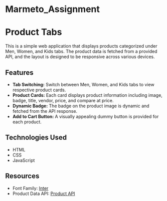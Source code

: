# Marmeto_Assignment

# Product Tabs

This is a simple web application that displays products categorized under Men, Women, and Kids tabs.
The product data is fetched from a provided API, and the layout is designed to be responsive across various devices.

## Features

- **Tab Switching:** Switch between Men, Women, and Kids tabs to view respective product cards.
- **Product Cards:** Each card displays product information including image, badge, title, vendor, price, and compare at price.
- **Dynamic Badge:** The badge on the product image is dynamic and fetched from the API response.
- **Add to Cart Button:** A visually appealing dummy button is provided for each product.

## Technologies Used

- HTML
- CSS
- JavaScript

## Resources

- Font Family: [Inter](https://fonts.google.com/specimen/Inter)
- Product Data API: [Product API](https://cdn.shopify.com/s/files/1/0564/3685/0790/files/multiProduct.json)





